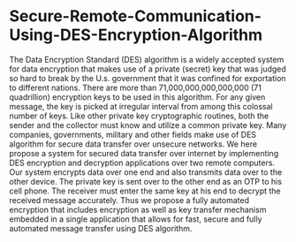 # Secure-Remote-Communication-Using-DES-Encryption-Algorithm
The Data Encryption Standard (DES) algorithm is a widely accepted system for data encryption that makes use of a private (secret) key that was judged so hard to break by the U.s. government that it was confined for exportation to different nations. There are more than 71,000,000,000,000,000 (71 quadrillion) encryption keys to be used in this algorithm. For any given message, the key is picked at irregular interval from among this colossal number of keys. Like other private key cryptographic routines, both the sender and the collector must know and utilize a common private key. Many companies, governments, military and other fields make use of DES algorithm for secure data transfer over unsecure networks. We here propose a system for secured data transfer over internet by implementing DES encryption and decryption applications over two remote computers. Our system encrypts data over one end and also transmits data over to the other device. The private key is sent over to the other end as an OTP to his cell phone. The receiver must enter the same key at his end to decrypt the received message accurately. Thus we propose a fully automated encryption that includes encryption as well as key transfer mechanism embedded in a single application that allows for fast, secure and fully automated message transfer using DES algorithm. 
